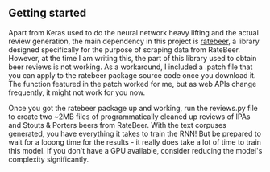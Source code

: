 ## Getting started

Apart from Keras used to do the neural network heavy lifting and the actual review generation, the main dependency in this project
is [ratebeer](https://github.com/OrganicIrradiation/ratebeer), a library designed specifically for the purpose of scraping data
from RateBeer. However, at the time I am writing this, the part of this library used to obtain beer reviews is not working.
As a workaround, I included a .patch file that you can apply to the ratebeer package source code once you download it.
The function featured in the patch worked for me, but as web APIs change frequently, it might not work for you now.

Once you got the ratebeer package up and working, run the reviews.py file to create two ~2MB files of programmatically cleaned up
reviews of IPAs and Stouts & Porters beers from RateBeer. With the text corpuses generated, you have everything it takes to train the RNN! But be prepared to wait for a looong time for the results - it really does take a lot of time to train this model.
If you don't have a GPU available, consider reducing the model's complexity significantly. 